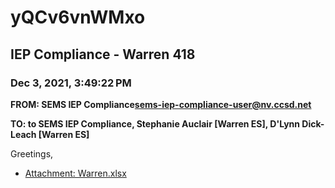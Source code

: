 # yQCv6vnWMxo
## IEP Compliance - Warren 418
### Dec 3, 2021, 3:49:22 PM
**FROM: SEMS IEP Compliance<sems-iep-compliance-user@nv.ccsd.net>**

**TO: to SEMS IEP Compliance, Stephanie Auclair [Warren ES], D'Lynn Dick-Leach [Warren ES]**


Greetings,  





* [Attachment: Warren.xlsx](yQCv6vnWMxo-attachment-1.xlsx)
